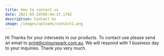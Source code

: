 ```yaml
---
title: How to contact us
date: 2021-05-24T05:44:37.176Z
description: Contact Us
image: /images/uploads/contact1.png
---
```

Hi Thanks for your intersests in our products. To contact use please send an email to print@colourspark.com.au. We will respond with 1 business day to your inquiries. Thank you very much.